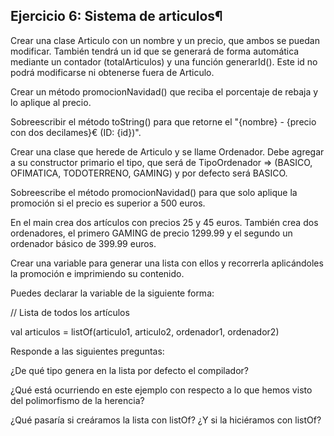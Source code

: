 ## Ejercicio 6: Sistema de articulos¶

Crear una clase Articulo con un nombre y un precio, que ambos se puedan modificar. También tendrá un id que se generará de forma automática mediante un contador (totalArticulos) y una función generarId(). Este id no podrá modificarse ni obtenerse fuera de Articulo.

Crear un método promocionNavidad() que reciba el porcentaje de rebaja y lo aplique al precio.

Sobreescribir el método toString() para que retorne el "{nombre} - {precio con dos decilames}€ (ID: {id})".

Crear una clase que herede de Articulo y se llame Ordenador. Debe agregar a su constructor primario el tipo, que será de TipoOrdenador => (BASICO, OFIMATICA, TODOTERRENO, GAMING) y por defecto será BASICO.

Sobreescribe el método promocionNavidad() para que solo aplique la promoción si el precio es superior a 500 euros.

En el main crea dos artículos con precios 25 y 45 euros. También crea dos ordenadores, el primero GAMING de precio 1299.99 y el segundo un ordenador básico de 399.99 euros.

Crear una variable para generar una lista con ellos y recorrerla aplicándoles la promoción e imprimiendo su contenido.

Puedes declarar la variable de la siguiente forma:

// Lista de todos los artículos

val articulos = listOf(articulo1, articulo2, ordenador1, ordenador2)

Responde a las siguientes preguntas:

¿De qué tipo genera en la lista por defecto el compilador?

¿Qué está ocurriendo en este ejemplo con respecto a lo que hemos visto del polimorfismo de la herencia?

¿Qué pasaría si creáramos la lista con listOf<Ordenador>? ¿Y si la hiciéramos con listOf<Any>?
